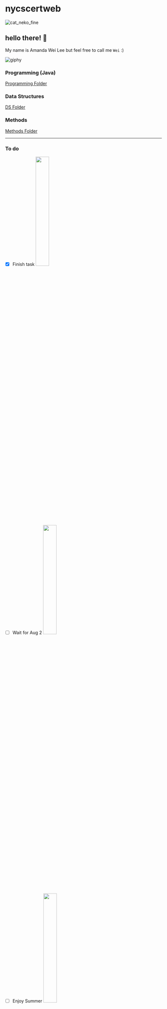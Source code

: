 # nycscertweb

![cat_neko_fine](https://user-images.githubusercontent.com/107557711/180831537-317aa0e7-0eb6-43d9-9b12-da9b08478ed1.gif) 
## hello there! 👋
My name is Amanda Wei Lee but feel free to call me `Wei` :)



![giphy](https://user-images.githubusercontent.com/107557711/180843022-fc717034-f173-460d-ba95-63f63fac2052.gif) 
### Programming (Java)
[Programming Folder](https://github.com/hunter-teacher-cert/cohort-3-summer-work-AmaneWei/tree/master/programming)


### Data Structures

[DS Folder](https://github.com/hunter-teacher-cert/cohort-3-summer-work-AmaneWei/tree/master/ds)


### Methods
[Methods Folder](https://github.com/hunter-teacher-cert/cohort-3-summer-work-AmaneWei/tree/master/methods)

---
### To do
- [x] Finish task <img src="https://i.pinimg.com/originals/7f/31/f7/7f31f7fc4207b8baceb1fdb5dfe3aafe.gif" width=30% height=30%>

- [ ] Wait for Aug 2 <img src="https://c.tenor.com/BJ-9w-MUVCMAAAAC/tis100-sad.gif" width=30% height=30%>


- [ ] Enjoy Summer <img src="https://data.whicdn.com/images/233370591/original.gif" width=30% height=30%>
